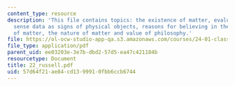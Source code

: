 ```yaml
---
content_type: resource
description: 'This file contains topics: the existence of matter, evaluation of Descartes,
  sense data as signs of physical objects, reasons for believing in the existence
  of matter, the nature of matter and value of philosophy.'
file: https://ol-ocw-studio-app-qa.s3.amazonaws.com/courses/24-01-classics-in-western-philosophy-spring-2006/57d64f21ae84cd1399910fbb6ccb6744_22_russell.pdf
file_type: application/pdf
parent_uid: ee03203e-3e7b-dbd2-57d5-ea47c421184b
resourcetype: Document
title: 22_russell.pdf
uid: 57d64f21-ae84-cd13-9991-0fbb6ccb6744
---
```

